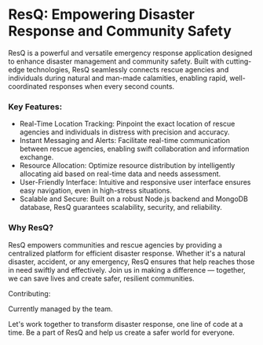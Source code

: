 
# ResQ: Empowering Disaster Response and Community Safety

ResQ is a powerful and versatile emergency response application designed to enhance disaster management and community safety. Built with cutting-edge technologies, ResQ seamlessly connects rescue agencies and individuals during natural and man-made calamities, enabling rapid, well-coordinated responses when every second counts.

### Key Features:

- Real-Time Location Tracking: Pinpoint the exact location of rescue agencies and individuals in distress with precision and accuracy.
- Instant Messaging and Alerts: Facilitate real-time communication between rescue agencies, enabling swift collaboration and information exchange.
- Resource Allocation: Optimize resource distribution by intelligently allocating aid based on real-time data and needs assessment.
- User-Friendly Interface: Intuitive and responsive user interface ensures easy navigation, even in high-stress situations.
- Scalable and Secure: Built on a robust Node.js backend and MongoDB database, ResQ guarantees scalability, security, and reliability.

### Why ResQ?

ResQ empowers communities and rescue agencies by providing a centralized platform for efficient disaster response. Whether it's a natural disaster, accident, or any emergency, ResQ ensures that help reaches those in need swiftly and effectively. Join us in making a difference — together, we can save lives and create safer, resilient communities.

Contributing:

Currently managed by the team.

Let's work together to transform disaster response, one line of code at a time. Be a part of ResQ and help us create a safer world for everyone.

